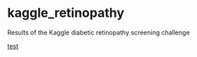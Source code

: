 # kaggle_retinopathy
Results of the Kaggle diabetic retinopathy screening challenge

<a href="https://www.google.com" target="_blank">test</a>
